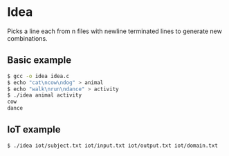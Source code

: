 # Idea
Picks a line each from n files with newline terminated lines to generate new combinations.

## Basic example
```bash
$ gcc -o idea idea.c
$ echo "cat\ncow\ndog" > animal
$ echo "walk\nrun\ndance" > activity
$ ./idea animal activity
cow
dance
```

## IoT example
```bash
$ ./idea iot/subject.txt iot/input.txt iot/output.txt iot/domain.txt
```

